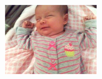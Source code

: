 <html><body><a href="/files/2011/03/Bogota8521.jpg"><img src="/files/2011/03/Bogota8521-300x225.jpg" alt="Mariana Narowé" title="Mariana Narowé" width="300" height="225" class="alignleft size-medium wp-image-140"></a></body></html>